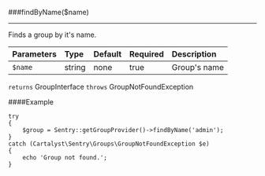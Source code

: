 <a id="findByName"></a>
###findByName($name)

----------

Finds a group by it's name.

Parameters          | Type                | Default             | Required            | Description
:------------------ | :------------------ | :------------------ | :------------------ | :------------------
`$name`             | string              | none                | true                | Group's name

`returns` GroupInterface
`throws`  GroupNotFoundException

####Example

	try
	{
		$group = Sentry::getGroupProvider()->findByName('admin');
	}
	catch (Cartalyst\Sentry\Groups\GroupNotFoundException $e)
	{
		echo 'Group not found.';
	}

